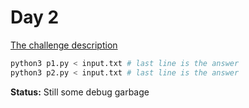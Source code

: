 # Day 2

[The challenge description](https://adventofcode.com/2024/day/2)

```sh
python3 p1.py < input.txt # last line is the answer
python3 p2.py < input.txt # last line is the answer
```

**Status:** Still some debug garbage

